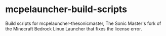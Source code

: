 # mcpelauncher-build-scripts
Build scripts for mcpelauncher-thesonicmaster, The Sonic Master's fork of the Minecraft Bedrock Linux Launcher that fixes the license error.
